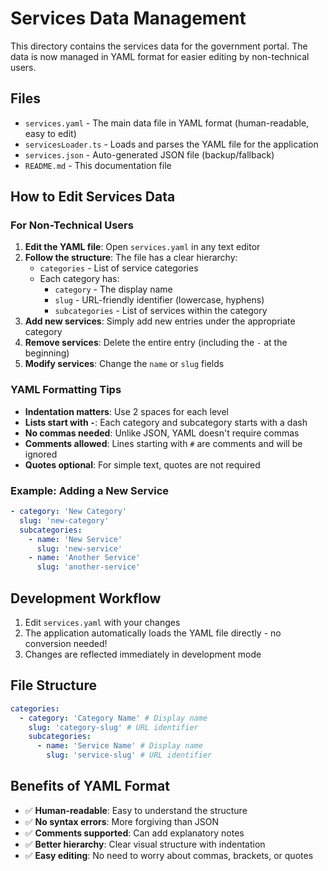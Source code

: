 # Services Data Management

This directory contains the services data for the government portal. The data is now managed in YAML format for easier editing by non-technical users.

## Files

- `services.yaml` - The main data file in YAML format (human-readable, easy to edit)
- `servicesLoader.ts` - Loads and parses the YAML file for the application
- `services.json` - Auto-generated JSON file (backup/fallback)
- `README.md` - This documentation file

## How to Edit Services Data

### For Non-Technical Users

1. **Edit the YAML file**: Open `services.yaml` in any text editor
2. **Follow the structure**: The file has a clear hierarchy:
   - `categories` - List of service categories
   - Each category has:
     - `category` - The display name
     - `slug` - URL-friendly identifier (lowercase, hyphens)
     - `subcategories` - List of services within the category
3. **Add new services**: Simply add new entries under the appropriate category
4. **Remove services**: Delete the entire entry (including the `-` at the beginning)
5. **Modify services**: Change the `name` or `slug` fields

### YAML Formatting Tips

- **Indentation matters**: Use 2 spaces for each level
- **Lists start with `-`**: Each category and subcategory starts with a dash
- **No commas needed**: Unlike JSON, YAML doesn't require commas
- **Comments allowed**: Lines starting with `#` are comments and will be ignored
- **Quotes optional**: For simple text, quotes are not required

### Example: Adding a New Service

```yaml
- category: 'New Category'
  slug: 'new-category'
  subcategories:
    - name: 'New Service'
      slug: 'new-service'
    - name: 'Another Service'
      slug: 'another-service'
```

## Development Workflow

1. Edit `services.yaml` with your changes
2. The application automatically loads the YAML file directly - no conversion needed!
3. Changes are reflected immediately in development mode

## File Structure

```yaml
categories:
  - category: 'Category Name' # Display name
    slug: 'category-slug' # URL identifier
    subcategories:
      - name: 'Service Name' # Display name
        slug: 'service-slug' # URL identifier
```

## Benefits of YAML Format

- ✅ **Human-readable**: Easy to understand the structure
- ✅ **No syntax errors**: More forgiving than JSON
- ✅ **Comments supported**: Can add explanatory notes
- ✅ **Better hierarchy**: Clear visual structure with indentation
- ✅ **Easy editing**: No need to worry about commas, brackets, or quotes
